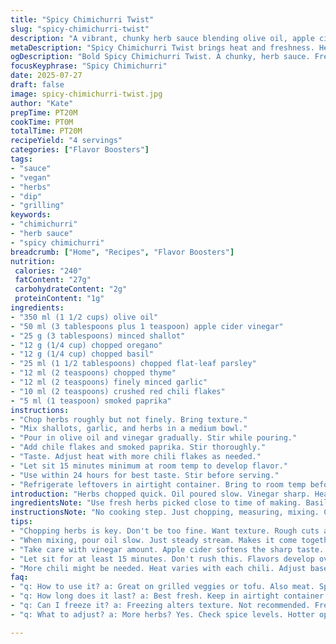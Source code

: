 ```yaml
---
title: "Spicy Chimichurri Twist"
slug: "spicy-chimichurri-twist"
description: "A vibrant, chunky herb sauce blending olive oil, apple cider vinegar, lots of fresh herbs. Sharpness from minced shallots, a hint of sweet basil swapped in for coriander. Heat from red chili flakes and a dab of smoked paprika lends depth. Quick prep. No cooking. Bright, tangy, and herbaceous. Great on grilled veggies, tofu, or as a dip."
metaDescription: "Spicy Chimichurri Twist brings heat and freshness. Herb-packed sauce. Perfect for grilled veggies, tofu. Quick prep. No cooking."
ogDescription: "Bold Spicy Chimichurri Twist. A chunky, herb sauce. Fresh flavors. Great for dipping. Fast results. Tangy zest for any dish."
focusKeyphrase: "Spicy Chimichurri"
date: 2025-07-27
draft: false
image: spicy-chimichurri-twist.jpg
author: "Kate"
prepTime: PT20M
cookTime: PT0M
totalTime: PT20M
recipeYield: "4 servings"
categories: ["Flavor Boosters"]
tags:
- "sauce"
- "vegan"
- "herbs"
- "dip"
- "grilling"
keywords:
- "chimichurri"
- "herb sauce"
- "spicy chimichurri"
breadcrumb: ["Home", "Recipes", "Flavor Boosters"]
nutrition: 
 calories: "240"
 fatContent: "27g"
 carbohydrateContent: "2g"
 proteinContent: "1g"
ingredients:
- "350 ml (1 1/2 cups) olive oil"
- "50 ml (3 tablespoons plus 1 teaspoon) apple cider vinegar"
- "25 g (3 tablespoons) minced shallot"
- "12 g (1/4 cup) chopped oregano"
- "12 g (1/4 cup) chopped basil"
- "25 ml (1 1/2 tablespoons) chopped flat-leaf parsley"
- "12 ml (2 teaspoons) chopped thyme"
- "12 ml (2 teaspoons) finely minced garlic"
- "10 ml (2 teaspoons) crushed red chili flakes"
- "5 ml (1 teaspoon) smoked paprika"
instructions:
- "Chop herbs roughly but not finely. Bring texture."
- "Mix shallots, garlic, and herbs in a medium bowl."
- "Pour in olive oil and vinegar gradually. Stir while pouring."
- "Add chile flakes and smoked paprika. Stir thoroughly."
- "Taste. Adjust heat with more chili flakes as needed."
- "Let sit 15 minutes minimum at room temp to develop flavor."
- "Use within 24 hours for best taste. Stir before serving."
- "Refrigerate leftovers in airtight container. Bring to room temp before use."
introduction: "Herbs chopped quick. Oil poured slow. Vinegar sharp. Heat fires from chili flakes, smoked paprika brings smoky hum. Freshness of basil swapped in for coriander’s brightness. Garlic pungent. Shallots sharp like tiny bursts. No wait. Or just fifteen minutes. Bold, no fuss. Works on veggies, meat, tofu, even bread. Sauce that doesn’t pretend. Ruthless in flavor. Keeps few days but better fast. Crisis in a bowl—if spice’s your game. Mashing blender not needed. Hand-chop, stir, wait. Simple enough, but packs a wallop. Tang, heat, oils slick. Stored cold, brightens more after warming. Not fancy. Just right."
ingredientsNote: "Use fresh herbs picked close to time of making. Basil replaces coriander for a sweeter, slightly peppery profile, balancing the oregano and thyme. Minced shallots bring crisp bite over onions for less sharpness. Use unrefined olive oil for fruitiness. Apple cider vinegar softens the vinegar edge of red wine, while smoked paprika adds earthy warmth unlike the usual heat alone—this lends complexity. Red chili flakes adjustable. Freshness important: dry herbs won't give same lively taste or texture. Chop herbs coarsely for a rustic mouthfeel, not a smooth paste. Garlic finely minced to blend but pop lightly. Measure spices with care—balance key."
instructionsNote: "No cooking step. Just chopping, measuring, mixing. Chop herbs and shallots uniformly but keep texture varied. When adding oil and vinegar, pour oil slowly with steady stirring to emulsify slightly, keeping sauce cohesive but pourable. Stirring chili flakes and smoked paprika thoroughly spreads heat. Let mixture rest minimum 15 minutes to meld flavors; if longer, refrigerate but bring to room temp before serving for aromas to bloom. Use clean utensils to avoid spoilage. This chimichurri shines fresh but will deepen if held one day refrigerated. Before serving, taste and tweak—more acid or spice depending on preference. Perfect fast fix for smoky grilled dishes or fresh veggies. Keep leftovers airtight. Serve chopped onions/crusty bread on side optional."
tips:
- "Chopping herbs is key. Don't be too fine. Want texture. Rough cuts add rustic feel. Bright green colors pop. Should look fresh and inviting."
- "When mixing, pour oil slow. Just steady stream. Makes it come together nicely. Not just dump it all. Stir gently. Emulsifies slightly."
- "Take care with vinegar amount. Apple cider softens the sharp taste. Adjust according to preference. Might need more or less for balance."
- "Let sit for at least 15 minutes. Don't rush this. Flavors develop over time. Cold storage makes it deeper. Room temp before serving."
- "More chili might be needed. Heat varies with each chili. Adjust based on taste. Spice level matters. Experiment for perfect zing."
faq:
- "q: How to use it? a: Great on grilled veggies or tofu. Also meat. Spice it up. Dip bread in. Versatile. Works many ways."
- "q: How long does it last? a: Best fresh. Keep in airtight container. Refrigerate. Use within 24 hours for taste. Room temp before serving."
- "q: Can I freeze it? a: Freezing alters texture. Not recommended. Freshness lost. Better to enjoy soon. Make small batches if needed."
- "q: What to adjust? a: More herbs? Yes. Check spice levels. Hotter options? Use fresh or dried peppers. Balance with vinegar too."

---
```

